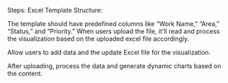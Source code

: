 Steps: Excel Template Structure:

The template should have predefined columns like “Work Name,” “Area,” “Status,” and “Priority.” When users upload the file, it'll read and process the visualization based on the uploaded excel file accordingly.

Allow users to add data and the update Excel file for the visualization.

After uploading, process the data and generate dynamic charts based on the content.
